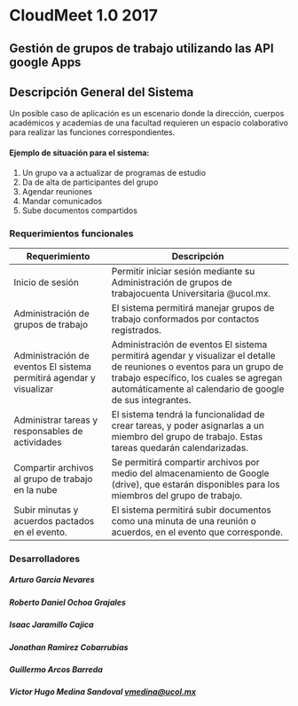 # CloudMeet 1.0 2017
## Gestión de grupos de trabajo utilizando las API google Apps
## Descripción General del Sistema

Un posible caso de aplicación es un escenario donde la dirección, cuerpos académicos y academias de una facultad requieren un espacio colaborativo para realizar las funciones correspondientes.

#### Ejemplo de situación para el sistema:
1. Un grupo va a actualizar de programas de estudio
2. Da de alta de participantes del grupo
3. Agendar reuniones
4. Mandar comunicados
5. Sube documentos compartidos


### Requerimientos funcionales
| Requerimiento  | Descripción | 
| -------- | -------- |  
| Inicio de sesión |   Permitir iniciar sesión mediante su Administración de grupos de trabajocuenta Universitaria @ucol.mx. |
| Administración de grupos de trabajo |  El sistema permitirá manejar grupos de trabajo conformados por contactos registrados. | 
| Administración de eventos El sistema permitirá agendar y visualizar | Administración de eventos El sistema permitirá agendar y visualizar el detalle de reuniones o eventos para un grupo de trabajo específico, los cuales se agregan automáticamente al calendario de google de sus integrantes. | 
| Administrar tareas y responsables de actividades | El sistema tendrá la funcionalidad de crear tareas, y poder asignarlas a un miembro del grupo de trabajo. Estas tareas quedarán calendarizadas. | 
| Compartir archivos al grupo de trabajo en la nube |  Se permitirá compartir archivos por medio del almacenamiento de Google (drive), que estarán disponibles para los miembros del grupo de trabajo. | 
|Subir minutas y acuerdos pactados en el evento.|  El sistema permitirá subir documentos como una minuta de una reunión o acuerdos, en el evento que corresponde. | 

  
 



### Desarrolladores
##### Arturo Garcia Nevares 
##### Roberto Daniel Ochoa Grajales   
##### Isaac Jaramillo Cajica
##### Jonathan Ramirez Cobarrubias
##### Guillermo Arcos Barreda  
##### Victor Hugo Medina Sandoval [vmedina@ucol.mx](mailto:vmedina@ucol.mx)
